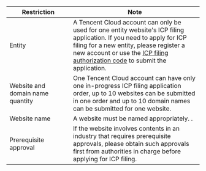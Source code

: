 ﻿<style>
table th:first-of-type {
    width: 150px;
}
</style>

| **Restriction**     | Note                                                     |
| -------------- | ------------------------------------------------------------ |
| Entity           | A Tencent Cloud account can only be used for one entity website's ICP filing application. If you need to apply for ICP filing for a new entity, please register a new account or use the [ICP filing authorization code](https://intl.cloud.tencent.com/document/product/1022/31688) to submit the application. |
| Website and domain name quantity | One Tencent Cloud account can have only one in-progress ICP filing application order, up to 10 websites can be submitted in one order and up to 10 domain names can be submitted for one website. |
| Website name       | A website must be named appropriately. . |
| Prerequisite approval      | If the website involves contents in an industry that requires prerequisite approvals, please obtain such approvals first from authorities in charge before applying for ICP filing. |

